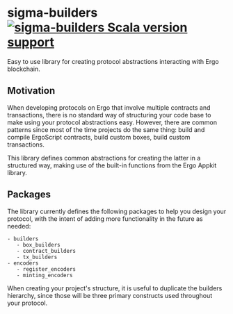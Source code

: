 # sigma-builders [![sigma-builders Scala version support](https://index.scala-lang.org/guapswap/sigma-builders/sigma-builders/latest.svg)](https://index.scala-lang.org/guapswap/sigma-builders/sigma-builders)
Easy to use library for creating protocol abstractions interacting with Ergo blockchain.

## Motivation
When developing protocols on Ergo that involve multiple contracts and transactions, there is no standard way of structuring your code base to make using your protocol abstractions easy. However, there are common patterns since most of the time projects do the same thing: build and compile ErgoScript contracts, build custom boxes, build custom transactions.

This library defines common abstractions for creating the latter in a structured way, making use of the built-in functions from the Ergo Appkit library.


## Packages

The library currently defines the following packages to help you design your protocol, with the intent of adding more functionality in the future as needed:
```
- builders
   - box_builders
   - contract_builders
   - tx_builders
- encoders
   - register_encoders
   - minting_encoders
```

When creating your project's structure, it is useful to duplicate the builders hierarchy, since those will be three primary constructs used throughout your protocol.
